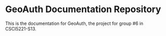 # GeoAuth Documentation Repository
This is the documentation for GeoAuth, the project for group #6
in CSCI5221-S13.
